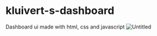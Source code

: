 # kluivert-s-dashboard
Dashboard ui made with html, css and javascript
![Untitled](https://user-images.githubusercontent.com/61695756/160379234-4aa213b3-e7f7-4216-a2f8-ff6c652d3503.png)
